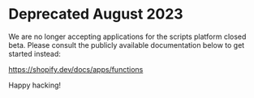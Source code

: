 # Deprecated August 2023 
We are no longer accepting applications for the scripts platform closed beta.
Please consult the publicly available documentation below to get started instead:

https://shopify.dev/docs/apps/functions

Happy hacking!

